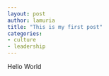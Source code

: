```yaml
---
layout: post
author: lamuria
title: "This is my first post"
categories:
- culture
- leadership
---
```


Hello World
